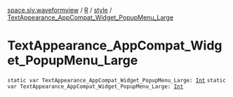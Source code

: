 [space.siy.waveformview](../../index.md) / [R](../index.md) / [style](index.md) / [TextAppearance_AppCompat_Widget_PopupMenu_Large](./-text-appearance_-app-compat_-widget_-popup-menu_-large.md)

# TextAppearance_AppCompat_Widget_PopupMenu_Large

`static var TextAppearance_AppCompat_Widget_PopupMenu_Large: `[`Int`](https://kotlinlang.org/api/latest/jvm/stdlib/kotlin/-int/index.html)
`static var TextAppearance_AppCompat_Widget_PopupMenu_Large: `[`Int`](https://kotlinlang.org/api/latest/jvm/stdlib/kotlin/-int/index.html)